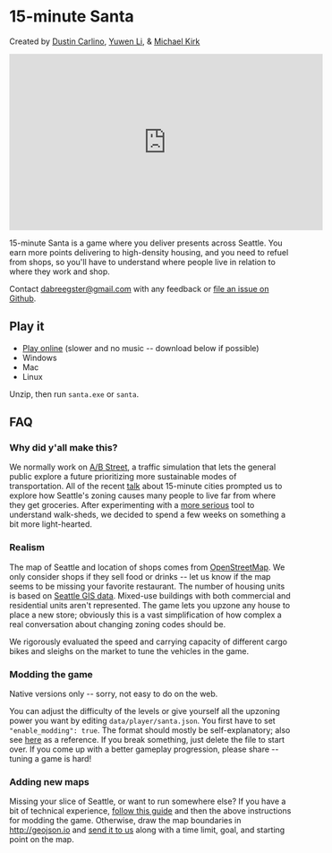 # 15-minute Santa

Created by [Dustin Carlino](https://abstreet.org),
[Yuwen Li](https://www.yuwen-li.com/), &
[Michael Kirk](https://michaelkirk.github.io/)

<iframe width="560" height="315" src="https://www.youtube.com/embed/mrIsVMLZ_yc" frameborder="0" allow="autoplay; encrypted-media" allowfullscreen></iframe>

15-minute Santa is a game where you deliver presents across Seattle. You earn
more points delivering to high-density housing, and you need to refuel from
shops, so you'll have to understand where people live in relation to where they
work and shop.

Contact <dabreegster@gmail.com> with any feedback or
[file an issue on Github](https://github.com/dabreegster/abstreet/issues/new).

## Play it

- [Play online](http://abstreet.s3-website.us-east-2.amazonaws.com/dev/santa)
  (slower and no music -- download below if possible)
- Windows
- Mac
- Linux

Unzip, then run `santa.exe` or `santa`.

## FAQ

### Why did y'all make this?

We normally work on [A/B Street](https://abstreet.org), a traffic simulation
that lets the general public explore a future prioritizing more sustainable
modes of transportation. All of the recent
[talk](https://crosscut.com/focus/2020/11/seattle-could-become-next-15-minute-city)
about 15-minute cities prompted us to explore how Seattle's zoning causes many
people to live far from where they get groceries. After experimenting with a
[more serious](fifteen_min.md) tool to understand walk-sheds, we decided to
spend a few weeks on something a bit more light-hearted.

### Realism

The map of Seattle and location of shops comes from
[OpenStreetMap](https://www.openstreetmap.org/about). We only consider shops if
they sell food or drinks -- let us know if the map seems to be missing your
favorite restaurant. The number of housing units is based on
[Seattle GIS data](https://data-seattlecitygis.opendata.arcgis.com/datasets/current-land-use-zoning-detail).
Mixed-use buildings with both commercial and residential units aren't
represented. The game lets you upzone any house to place a new store; obviously
this is a vast simplification of how complex a real conversation about changing
zoning codes should be.

We rigorously evaluated the speed and carrying capacity of different cargo bikes
and sleighs on the market to tune the vehicles in the game.

### Modding the game

Native versions only -- sorry, not easy to do on the web.

You can adjust the difficulty of the levels or give yourself all the upzoning
power you want by editing `data/player/santa.json`. You first have to set
`"enable_modding": true`. The format should mostly be self-explanatory; also see
[here](https://github.com/dabreegster/abstreet/blob/be589f7ef4f649bb5a35bfe8de0bc81a9deeb029/santa/src/session.rs#L13)
as a reference. If you break something, just delete the file to start over. If
you come up with a better gameplay progression, please share -- tuning a game is
hard!

### Adding new maps

Missing your slice of Seattle, or want to run somewhere else? If you have a bit
of technical experience,
[follow this guide](https://dabreegster.github.io/abstreet/howto/new_city.html)
and then the above instructions for modding the game. Otherwise, draw the map
boundaries in <http://geojson.io> and
[send it to us](https://github.com/dabreegster/abstreet/issues/new) along with a
time limit, goal, and starting point on the map.
